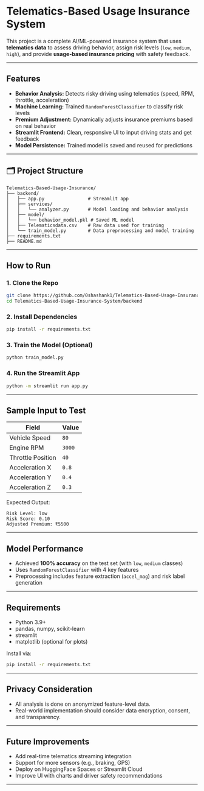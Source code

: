 # Telematics-Based Usage Insurance System

This project is a complete AI/ML-powered insurance system that uses **telematics data** to assess driving behavior, assign risk levels (`low`, `medium`, `high`), and provide **usage-based insurance pricing** with safety feedback.

---

## Features

-  **Behavior Analysis:** Detects risky driving using telematics (speed, RPM, throttle, acceleration)
-  **Machine Learning:** Trained `RandomForestClassifier` to classify risk levels
-  **Premium Adjustment:** Dynamically adjusts insurance premiums based on real behavior
-  **Streamlit Frontend:** Clean, responsive UI to input driving stats and get feedback
-  **Model Persistence:** Trained model is saved and reused for predictions

---

## 🗂 Project Structure

```
Telematics-Based-Usage-Insurance/
├── backend/
│   ├── app.py                # Streamlit app
│   ├── services/
│   │   └── analyzer.py       # Model loading and behavior analysis
│   ├── model/
│   │   └── behavior_model.pkl # Saved ML model
│   ├── Telematicsdata.csv    # Raw data used for training
│   └── train_model.py        # Data preprocessing and model training
├── requirements.txt
├── README.md
```

---

##  How to Run

### 1. Clone the Repo

```bash
git clone https://github.com/0shashank1/Telematics-Based-Usage-Insurance-System.git
cd Telematics-Based-Usage-Insurance-System/backend
```

### 2. Install Dependencies

```bash
pip install -r requirements.txt
```

### 3. Train the Model (Optional)

```bash
python train_model.py
```

### 4. Run the Streamlit App

```bash
python -m streamlit run app.py
```

---

##  Sample Input to Test

| Field              | Value   |
|--------------------|---------|
| Vehicle Speed      | `80`    |
| Engine RPM         | `3000`  |
| Throttle Position  | `40`    |
| Acceleration X     | `0.8`   |
| Acceleration Y     | `0.4`   |
| Acceleration Z     | `0.3`   |

Expected Output:
```
Risk Level: low
Risk Score: 0.10
Adjusted Premium: ₹5500
```

---

##  Model Performance

- Achieved **100% accuracy** on the test set (with `low`, `medium` classes)
- Uses `RandomForestClassifier` with 4 key features
- Preprocessing includes feature extraction (`accel_mag`) and risk label generation

---

##  Requirements

- Python 3.9+
- pandas, numpy, scikit-learn
- streamlit
- matplotlib (optional for plots)

Install via:

```bash
pip install -r requirements.txt
```

---

##  Privacy Consideration

- All analysis is done on anonymized feature-level data.
- Real-world implementation should consider data encryption, consent, and transparency.

---

##  Future Improvements

- Add real-time telematics streaming integration
- Support for more sensors (e.g., braking, GPS)
- Deploy on HuggingFace Spaces or Streamlit Cloud
- Improve UI with charts and driver safety recommendations

---
